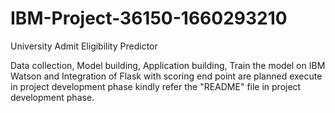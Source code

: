 # IBM-Project-36150-1660293210
University Admit Eligibility Predictor

Data collection, Model building, Application building, Train the model on IBM Watson and Integration of Flask with scoring end point are planned execute in project development phase kindly refer the "README" file in project development phase.
